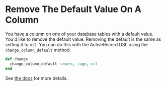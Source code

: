 # Remove The Default Value On A Column

You have a column on one of your database tables with a default value. You'd
like to remove the default value. Removing the default is the same as
setting it to `nil`. You can do this with the ActiveRecord DSL using the
`change_column_default` method.

```ruby
def change
  change_column_default :users, :age, nil
end
```

See [the
docs](http://api.rubyonrails.org/classes/ActiveRecord/ConnectionAdapters/SchemaStatements.html#method-i-change_column_default)
for more details.

